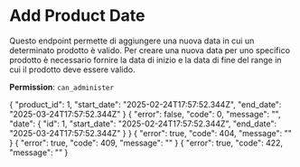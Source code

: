 # Add Product Date

Questo endpoint permette di aggiungere una nuova data in cui un determinato prodotto è valido. Per creare una nuova data
per uno specifico prodotto è necessario fornire la data di inizio e la data di fine del range in cui il prodotto deve 
essere valido. 

**Permission**: `can_administer`

<api-endpoint openapi-path="./../openapi.yaml" endpoint="/products/{product_id}/date" method="post">
    <request>
        <sample lang="JSON" title="Payload">
            {
                "product_id": 1,
                "start_date": "2025-02-24T17:57:52.344Z",
                "end_date": "2025-03-24T17:57:52.344Z"
            }
        </sample>
    </request>
    <response type="200">
        <sample lang="JSON">
            {
                "error": false,
                "code": 0,
                "message": "",
                "date": {
                    "id": 1,
                    "start_date": "2025-02-24T17:57:52.344Z",
                    "end_date": "2025-03-24T17:57:52.344Z"
                }
            }
        </sample>
    </response>
    <response type="404">
        <sample lang="JSON">
            {
                "error": true,
                "code": 404,
                "message": ""
            }
        </sample>
    </response>
    <response type="409">
        <sample lang="JSON">
            {
                "error": true,
                "code": 409,
                "message": ""
            }
        </sample>
    </response>
    <response type="422">
        <sample lang="JSON">
            {
                "error": true,
                "code": 422,
                "message": ""
            }
        </sample>
    </response>
</api-endpoint>